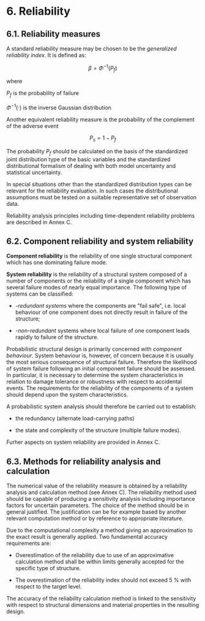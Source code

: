 # 6. Reliability

## 6.1. Reliability measures

 A standard reliability measure may be chosen to be the *generalized
 reliability index*. It is defined as:

$$\beta = \Phi^{-1}(P_f)\tag{7}$$

 where  
 
 $P_f$ is the probability of failure

 $\Phi^{-1}(\cdot)$ is the inverse Gaussian distribution

 Another equivalent reliability measure is the probability of the
 complement of the adverse event

$$P_s = 1 - P_f\tag{8}$$

 The probability $P_f$ should be calculated on the basis of the
 standardized joint distribution type of the basic variables and the
 standardized distributional formalism of dealing with both model
 uncertainty and statistical uncertainty.

 In special situations other than the standardized distribution types
 can be relevant for the reliability evaluation. In such cases the
 distributional assumptions must be tested on a suitable representative
 set of observation data.

 Reliability analysis principles including time-dependent reliability
 problems are described in Annex C.

## 6.2. Component reliability and system reliability

 **Component reliability** is the reliability of one single structural
 component which has one dominating failure mode.

 **System reliability** is the reliability of a structural system
 composed of a number of components or the reliability of a single
 component which has several failure modes of nearly equal importance.
 The following type of systems can be classified:

-   \-*redundant systems* where the components are "fail safe", i.e.
    local behaviour of one component does not directly result in failure
    of the structure;

-   \-*non-redundant* systems where local failure of one component leads
    rapidly to failure of the structure.

 Probabilistic structural design is primarily concerned with *component
 behaviour*. System behaviour is, however, of concern because it is
 usually the most serious consequence of structural failure. Therefore
 the likelihood of system failure following an initial component
 failure should be assessed. In particular, it is necessary to
 determine the system characteristics in relation to damage tolerance
 or robustness with respect to accidental events. The requirements for
 the reliability of the components of a system should depend upon the
 system characteristics.

 A probabilistic system analysis should therefore be carried out to
 establish:

-   the redundancy (alternate load-carrying paths)

-   the state and complexity of the structure (multiple failure modes).

Furher aspects on system reliability are provided in Annex C.

##  6.3. Methods for reliability analysis and calculation

 The numerical value of the reliability measure is obtained by a
 reliability analysis and calculation method (see Annex C). The
 reliability method used should be capable of producing a sensitivity
 analysis including importance factors for uncertain parameters. The
 choice of the method should be in general justified. The justification
 can be for example based by another relevant computation method or by
 reference to appropriate literature.

 Due to the computational complexity a method giving an approximation
 to the exact result is generally applied. Two fundamental accuracy
 requirements are:

-   Overestimation of the reliability due to use of an approximative
     calculation method shall be within limits generally accepted for
     the specific type of structure.

-   The overestimation of the reliability index should not exceed 5 %
     with respect to the target level.

 The accuracy of the reliability calculation method is linked to the
 sensitivity with respect to structural dimensions and material
 properties in the resulting design.
